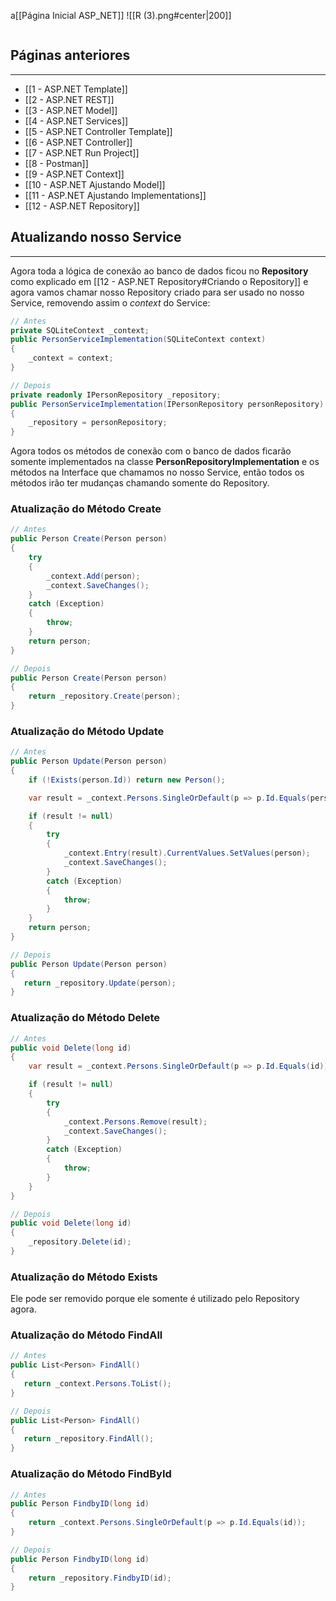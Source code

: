 a[[Página Inicial ASP_NET]]
![[R (3).png#center|200]]

```table-of-contents
```

## Páginas anteriores
---
- [[1 - ASP.NET Template]]
- [[2 - ASP.NET REST]]
- [[3 - ASP.NET Model]]
- [[4 - ASP.NET Services]]
- [[5 - ASP.NET Controller Template]]
- [[6 - ASP.NET Controller]]
- [[7 - ASP.NET Run Project]]
- [[8 - Postman]]
- [[9 - ASP.NET Context]]
- [[10 - ASP.NET Ajustando Model]]
- [[11 - ASP.NET Ajustando Implementations]]
- [[12 - ASP.NET Repository]]

## Atualizando nosso Service
---
Agora toda a lógica de conexão ao banco de dados ficou no __Repository__ como explicado em [[12 - ASP.NET Repository#Criando o Repository]] e agora vamos chamar nosso Repository criado para ser usado no nosso Service, removendo assim o _context_ do Service:

```csharp
// Antes
private SQLiteContext _context;
public PersonServiceImplementation(SQLiteContext context)
{
    _context = context;
}

// Depois
private readonly IPersonRepository _repository;
public PersonServiceImplementation(IPersonRepository personRepository)
{
    _repository = personRepository;
}
```

Agora todos os métodos de conexão com o banco de dados ficarão somente implementados na classe __PersonRepositoryImplementation__ e os métodos na Interface que chamamos no nosso Service, então todos os métodos irão ter mudanças chamando somente do Repository.

### Atualização do Método Create

```csharp
// Antes
public Person Create(Person person)
{
    try
    {
        _context.Add(person);
        _context.SaveChanges();
    }
    catch (Exception)
    {
        throw;
    }
    return person;
}

// Depois
public Person Create(Person person)
{
    return _repository.Create(person);
}
```

### Atualização do Método Update

```csharp
// Antes
public Person Update(Person person)
{
    if (!Exists(person.Id)) return new Person();

    var result = _context.Persons.SingleOrDefault(p => p.Id.Equals(person.Id));

    if (result != null)
    {
        try
        {
            _context.Entry(result).CurrentValues.SetValues(person);
            _context.SaveChanges();
        }
        catch (Exception)
        {
            throw;
        }
    }
    return person;
}

// Depois
public Person Update(Person person)
{
   return _repository.Update(person);
}
```

### Atualização do Método Delete

```csharp
// Antes
public void Delete(long id)
{
    var result = _context.Persons.SingleOrDefault(p => p.Id.Equals(id));

    if (result != null)
    {
        try
        {
            _context.Persons.Remove(result);
            _context.SaveChanges();
        }
        catch (Exception)
        {
            throw;
        }
    }
}

// Depois
public void Delete(long id)
{
    _repository.Delete(id);
}
```

### Atualização do Método Exists

Ele pode ser removido porque ele somente é utilizado pelo Repository agora.

### Atualização do Método FindAll

```csharp
// Antes
public List<Person> FindAll()
{
   return _context.Persons.ToList();
}

// Depois
public List<Person> FindAll()
{
   return _repository.FindAll();
}
```

### Atualização do Método FindById

```csharp
// Antes
public Person FindbyID(long id)
{
    return _context.Persons.SingleOrDefault(p => p.Id.Equals(id));
}

// Depois
public Person FindbyID(long id)
{
    return _repository.FindbyID(id);
}
```